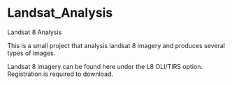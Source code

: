 Landsat_Analysis
================

Landsat 8 Analysis

This is a small project that analysis landsat 8 imagery and produces several types of images.

Landsat 8 imagery can be found here under the L8 OLI/TIRS option. Registration is required to download.

